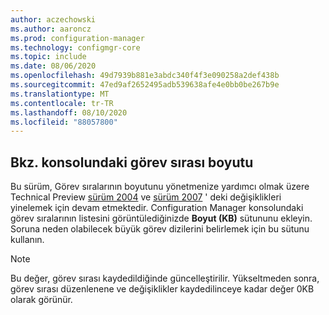 ```yaml
---
author: aczechowski
ms.author: aaroncz
ms.prod: configuration-manager
ms.technology: configmgr-core
ms.topic: include
ms.date: 08/06/2020
ms.openlocfilehash: 49d7939b881e3abdc340f4f3e090258a2def438b
ms.sourcegitcommit: 47ed9af2652495adb539638afe4e0bb0be267b9e
ms.translationtype: MT
ms.contentlocale: tr-TR
ms.lasthandoff: 08/10/2020
ms.locfileid: "88057800"
---
```

## <a name="see-task-sequence-size-in-the-console"></a><a name="bkmk_tssize"></a>Bkz. konsolundaki görev sırası boyutu

<!--7645732-->

Bu sürüm, Görev sıralarının boyutunu yönetmenize yardımcı olmak üzere Technical Preview [sürüm 2004](../../technical-preview-2004.md#bkmk_osdmi) ve [sürüm 2007](../../technical-preview-2007.md#bkmk_tspol) ' deki değişiklikleri yinelemek için devam etmektedir. Configuration Manager konsolundaki görev sıralarının listesini görüntülediğinizde **Boyut (KB)** sütununu ekleyin. Soruna neden olabilecek büyük görev dizilerini belirlemek için bu sütunu kullanın.

> [!NOTE]
> Bu değer, görev sırası kaydedildiğinde güncelleştirilir. Yükseltmeden sonra, görev sırası düzenlenene ve değişiklikler kaydedilinceye kadar değer 0KB olarak görünür.
